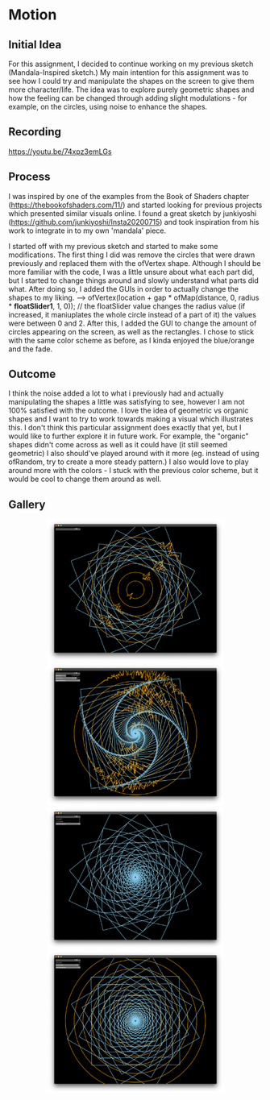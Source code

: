# Motion

## Initial Idea
For this assignment, I decided to continue working on my previous sketch (Mandala-Inspired sketch.) My main intention for this assignment was to see how I could try and manipulate the shapes on the screen to give them more character/life. The idea was to explore purely geometric shapes and how the feeling can be changed through adding slight modulations - for example, on the circles, using noise to enhance the shapes. 

## Recording
https://youtu.be/74xpz3emLGs 

## Process
I was inspired by one of the examples from the Book of Shaders chapter (https://thebookofshaders.com/11/) and started looking for previous projects which presented similar visuals online. I found a great sketch by junkiyoshi (https://github.com/junkiyoshi/Insta20200715) and took inspiration from his work to integrate in to my own 'mandala' piece. 

I started off with my previous sketch and started to make some modifications. The first thing I did was remove the circles that were drawn previously and replaced them with the ofVertex shape. Although I should be more familiar with the code, I was a little unsure about what each part did, but I started to change things around and slowly understand what parts did what. After doing so, I added the GUIs in order to actually change the shapes to my liking. 
--> ofVertex(location + gap * ofMap(distance, 0, radius * **floatSlider1**, 1, 0)); // the floatSlider value changes the radius value (if increased, it maniuplates the whole circle instead of a part of it) the values were between 0 and 2. After this, I added the GUI to change the amount of circles appearing on the screen, as well as the rectangles. I chose to stick with the same color scheme as before, as I kinda enjoyed the blue/orange and the fade. 

## Outcome
I think the noise added a lot to what i previously had and actually manipulating the shapes a little was satisfying to see, however I am not 100% satisfied with the outcome. I love the idea of geometric vs organic shapes and I want to try to work towards making a visual which illustrates this. I don't think this particular assignment does exactly that yet, but I would like to further explore it in future work. For example, the "organic" shapes didn't come across as well as it could have (it still seemed geometric) I also should've played around with it more (eg. instead of using ofRandom, try to create a more steady pattern.) I also would love to play around more with the colors - I stuck with the previous color scheme, but it would be cool to change them around as well. 

## Gallery 

<p align="center">
  <img src="motion_assignment/bin/data/motion_1.png" width="350" title="motion1">
  <img src="motion_assignment/bin/data/motion_2.png" width="350" title="motion2">
  <img src="motion_assignment/bin/data/motion_3.png" width="350" title="motion3">
  <img src="motion_assignment/bin/data/motion_4.png" width="350" title="motion4">
</p>
